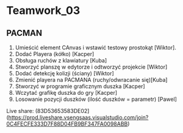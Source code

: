 # Teamwork_03

## PACMAN

1. Umieścić element CAnvas i wstawić testowy prostokąt [Wiktor].
2. Dodać Playera (kółko) [Kacper]
3. Obsługa ruchów z klawiatury [Kuba]
4. Stworzyć planszę w edytorze i odtworzyć projekcie [Wiktor]
5. Dodać detekcję kolizji (ściany) [Wiktor]
6. Zmienić playera na PACMANA (ruchy/odwracanie się)[Kuba]
7. Stworzyć w programie graficznym duszka [Kacper]
8. Wczytać grafikę duszka do gry [Kacper]
9. Losowanie pozycji duszków (ilość duszków = parametr) [Pawel]

Live share: (83D53653583DE02](https://prod.liveshare.vsengsaas.visualstudio.com/join?0C4FECFE333D7F88D04FB9BF347FA0098ABB)
